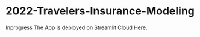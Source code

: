# 2022-Travelers-Insurance-Modeling
Inprogress
The App is deployed on Streamlit Cloud [Here](https://laosvm-2022-travelers-insurance-modeling-app-ip8h49.streamlit.app/).
